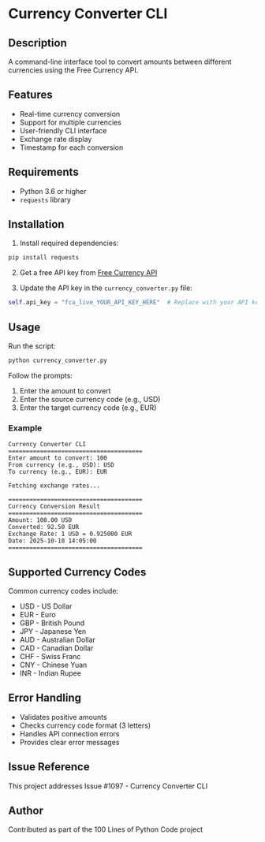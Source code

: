 # Currency Converter CLI

## Description
A command-line interface tool to convert amounts between different currencies using the Free Currency API.

## Features
- Real-time currency conversion
- Support for multiple currencies
- User-friendly CLI interface
- Exchange rate display
- Timestamp for each conversion

## Requirements
- Python 3.6 or higher
- `requests` library

## Installation

1. Install required dependencies:
```bash
pip install requests
```

2. Get a free API key from [Free Currency API](https://freecurrencyapi.com/)

3. Update the API key in the `currency_converter.py` file:
```python
self.api_key = "fca_live_YOUR_API_KEY_HERE"  # Replace with your API key
```

## Usage

Run the script:
```bash
python currency_converter.py
```

Follow the prompts:
1. Enter the amount to convert
2. Enter the source currency code (e.g., USD)
3. Enter the target currency code (e.g., EUR)

### Example
```
Currency Converter CLI
======================================
Enter amount to convert: 100
From currency (e.g., USD): USD
To currency (e.g., EUR): EUR

Fetching exchange rates...

======================================
Currency Conversion Result
======================================
Amount: 100.00 USD
Converted: 92.50 EUR
Exchange Rate: 1 USD = 0.925000 EUR
Date: 2025-10-18 14:05:00
======================================
```

## Supported Currency Codes
Common currency codes include:
- USD - US Dollar
- EUR - Euro
- GBP - British Pound
- JPY - Japanese Yen
- AUD - Australian Dollar
- CAD - Canadian Dollar
- CHF - Swiss Franc
- CNY - Chinese Yuan
- INR - Indian Rupee

## Error Handling
- Validates positive amounts
- Checks currency code format (3 letters)
- Handles API connection errors
- Provides clear error messages

## Issue Reference
This project addresses Issue #1097 - Currency Converter CLI

## Author
Contributed as part of the 100 Lines of Python Code project
